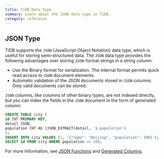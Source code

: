 ```yaml
---
title: TiDB Data Type
summary: Learn about the JSON data type in TiDB.
category: reference
---
```


## JSON Type

TiDB supports the `JSON` (JavaScript Object Notation) data type, which is useful for storing semi-structured data.  The `JSON` data type provides the following advantages over storing `JSON`-format strings in a string column:

- Use the Binary format for serialization. The internal format permits quick read access to `JSON` document elements.
- Automatic validation of the JSON documents stored in `JSON` columns. Only valid documents can be stored.

`JSON` columns, like columns of other binary types, are not indexed directly, but you can index the fields in the `JSON` document in the form of generated column:

```sql
CREATE TABLE city (
id INT PRIMARY KEY,
detail JSON,
population INT AS (JSON_EXTRACT(detail, '$.population')
);
INSERT INTO city VALUES (1, '{"name": "Beijing", "population": 100}');
SELECT id FROM city WHERE population >= 100;
```

For more information, see [JSON Functions](/dev/reference/sql/functions-and-operators/json-functions.md) and [Generated Columns](/dev/reference/sql/generated-columns.md).
